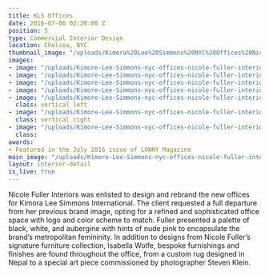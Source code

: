```yaml
---
title: KLS Offices
date: 2016-07-06 02:28:00 Z
position: 5
type: Commercial Interior Design
location: Chelsea, NYC
thumbnail_image: "/uploads/Kimora%20Lee%20Simmons%20NYC%20Offices%20Nicole%20Fuller%20Interiors.jpg"
images:
- image: "/uploads/Kimore-Lee-Simmons-nyc-offices-nicole-fuller-interiors-4.jpg"
- image: "/uploads/Kimore-Lee-Simmons-nyc-offices-nicole-fuller-interiors-5.jpg"
- image: "/uploads/Kimore-Lee-Simmons-nyc-offices-nicole-fuller-interiors-7.jpg"
- image: "/uploads/Kimore-Lee-Simmons-nyc-offices-nicole-fuller-interiors-6.jpg"
- image: "/uploads/Kimore-Lee-Simmons-nyc-offices-nicole-fuller-interiors-9.jpg"
  class: vertical left
- image: "/uploads/Kimore-Lee-Simmons-nyc-offices-nicole-fuller-interiors-3.jpg"
  class: vertical right
- image: "/uploads/Kimore-Lee-Simmons-nyc-offices-nicole-fuller-interiors-purple-rug.jpg"
  class: 
awards:
- Featured in the July 2016 issue of LONNY Magazine
main_image: "/uploads/Kimore-Lee-Simmons-nyc-offices-nicole-fuller-interiors.jpg"
layout: interior-detail
is_live: true
---
```


Nicole Fuller Interiors was enlisted to design and rebrand the new offices for Kimora Lee Simmons International. The client requested a full departure from her previous brand image, opting for a refined and sophisticated office space with logo and color scheme to match. Fuller presented a palette of black, white, and aubergine with hints of nude pink to encapsulate the brand’s metropolitan femininity.  In addition to designs from Nicole Fuller’s signature furniture collection, Isabella Wolfe, bespoke furnishings and finishes are found throughout the office, from a custom rug designed in Nepal to a special art piece commissioned by photographer Steven Klein.
